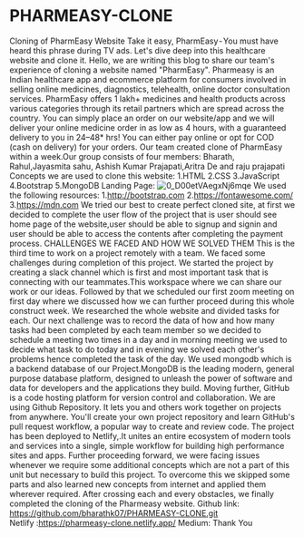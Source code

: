 # PHARMEASY-CLONE
Cloning of PharmEasy Website
Take it easy, PharmEasy - You must have heard this phrase during TV ads. Let's dive deep into this healthcare website and clone it.
Hello, we are writing this blog to share our team's experience of cloning a website named "PharmEasy". Pharmeasy is an Indian healthcare app and ecommerce platform for consumers involved in selling online medicines, diagnostics, telehealth, online doctor consultation services. PharmEasy offers 1 lakh+ medicines and health products across various categories through its retail partners which are spread across the country. You can simply place an order on our website/app and we will deliver your online medicine order in as low as 4 hours, with a guaranteed delivery to you in 24–48* hrs!
You can either pay online or opt for COD (cash on delivery) for your orders.
Our team created clone of PharmEasy within a week.Our group consists of four members: Bharath, Rahul,Jayasmita sahu, Ashish Kumar Prajapati,Aritra De and raju prajapati
Concepts we are used to clone this website:
1.HTML
2.CSS
3.JavaScript
4.Bootstrap
5.MongoDB
Landing Page:
![0_D00etVAegxNj6mqe](https://user-images.githubusercontent.com/97445865/161431981-4b03f1df-26e0-4ddb-aa63-b306061619e9.jpeg)
We used the following resources:
1.http://bootstrap.com
2.https://fontawesome.com/
3.https://mdn.com
We tried our best to create perfect cloned site, at first we decided to complete the user flow of the project that is user should see home page of the website,user should be able to signup and signin and user should be able to access the contents after completing the payment process.
CHALLENGES WE FACED AND HOW WE SOLVED THEM
This is the third time to work on a project remotely with a team. We faced some challenges during completion of this project.
We started the project by creating a slack channel which is first and most important task that is connecting with our teammates.This workspace where we can share our work or our ideas.
Followed by that we scheduled our first zoom meeting on first day where we discussed how we can further proceed during this whole construct week. We researched the whole website and divided tasks for each.
Our next challenge was to record the data of how and how many tasks had been completed by each team member so we decided to schedule a meeting two times in a day and in morning meeting we used to decide what task to do today and in evening we solved each other's problems hence completed the task of the day.
We used mongodb which is a backend database of our Project.MongoDB is the leading modern, general purpose database platform, designed to unleash the power of software and data for developers and the applications they build.
Moving further, GitHub is a code hosting platform for version control and collaboration. We are using Github Repository. It lets you and others work together on projects from anywhere. You'll create your own project repository and learn GitHub's pull request workflow, a popular way to create and review code.
The project has been deployed to Netlify,.It unites an entire ecosystem of modern tools and services into a single, simple workflow for building high performance sites and apps.
Further proceeding forward, we were facing issues whenever we require some additional concepts which are not a part of this unit but necessary to build this project. To overcome this we skipped some parts and also learned new concepts from internet and applied them wherever required.
After crossing each and every obstacles, we finally completed the cloning of the Pharmeasy website.
Github link: https://github.com/bharathk07/PHARMEASY-CLONE.git
Netlify :https://pharmeasy-clone.netlify.app/
Medium:
Thank You
